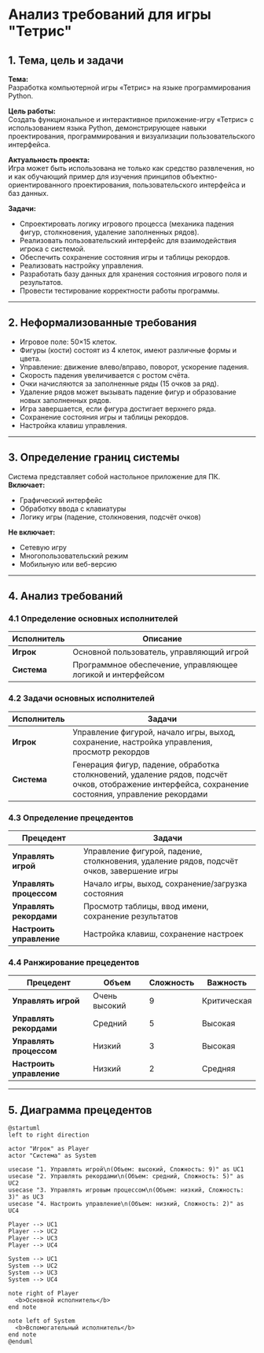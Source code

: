 # Анализ требований для игры "Тетрис"

## 1. Тема, цель и задачи

**Тема:**  
Разработка компьютерной игры «Тетрис» на языке программирования Python.

**Цель работы:**  
Создать функциональное и интерактивное приложение-игру «Тетрис» с использованием языка Python, демонстрирующее навыки проектирования, программирования и визуализации пользовательского интерфейса.

**Актуальность проекта:**  
Игра может быть использована не только как средство развлечения, но и как обучающий пример для изучения принципов объектно-ориентированного проектирования, пользовательского интерфейса и баз данных.

**Задачи:**
- Спроектировать логику игрового процесса (механика падения фигур, столкновения, удаление заполненных рядов).
- Реализовать пользовательский интерфейс для взаимодействия игрока с системой.
- Обеспечить сохранение состояния игры и таблицы рекордов.
- Реализовать настройку управления.
- Разработать базу данных для хранения состояния игрового поля и результатов.
- Провести тестирование корректности работы программы.

---

## 2. Неформализованные требования

- Игровое поле: 50×15 клеток.
- Фигуры (кости) состоят из 4 клеток, имеют различные формы и цвета.
- Управление: движение влево/вправо, поворот, ускорение падения.
- Скорость падения увеличивается с ростом счёта.
- Очки начисляются за заполненные ряды (15 очков за ряд).
- Удаление рядов может вызывать падение фигур и образование новых заполненных рядов.
- Игра завершается, если фигура достигает верхнего ряда.
- Сохранение состояния игры и таблицы рекордов.
- Настройка клавиш управления.

---

## 3. Определение границ системы

Система представляет собой настольное приложение для ПК.  
**Включает:**
- Графический интерфейс
- Обработку ввода с клавиатуры
- Логику игры (падение, столкновения, подсчёт очков)

**Не включает:**
- Сетевую игру
- Многопользовательский режим
- Мобильную или веб-версию

---

## 4. Анализ требований

### 4.1 Определение основных исполнителей

| Исполнитель       | Описание                                                                 |
|-------------------|--------------------------------------------------------------------------|
| **Игрок**         | Основной пользователь, управляющий игрой                                |
| **Система**       | Программное обеспечение, управляющее логикой и интерфейсом              |

### 4.2 Задачи основных исполнителей

| Исполнитель | Задачи                                                                 |
|-------------|------------------------------------------------------------------------|
| **Игрок**   | Управление фигурой, начало игры, выход, сохранение, настройка управления, просмотр рекордов |
| **Система** | Генерация фигур, падение, обработка столкновений, удаление рядов, подсчёт очков, отображение интерфейса, сохранение состояния, управление рекордами |

### 4.3 Определение прецедентов

| Прецедент               | Задачи                                                                 |
|-------------------------|------------------------------------------------------------------------|
| **Управлять игрой**     | Управление фигурой, падение, столкновения, удаление рядов, подсчёт очков, завершение игры |
| **Управлять процессом** | Начало игры, выход, сохранение/загрузка состояния                     |
| **Управлять рекордами** | Просмотр таблицы, ввод имени, сохранение результатов                 |
| **Настроить управление**| Настройка клавиш, сохранение настроек                                |

### 4.4 Ранжирование прецедентов

| Прецедент               | Объем       | Сложность | Важность    |
|-------------------------|-------------|-----------|-------------|
| **Управлять игрой**     | Очень высокий | 9         | Критическая |
| **Управлять рекордами** | Средний     | 5         | Высокая     |
| **Управлять процессом** | Низкий      | 3         | Высокая     |
| **Настроить управление**| Низкий      | 2         | Средняя     |

---

## 5. Диаграмма прецедентов

```plantuml
@startuml
left to right direction

actor "Игрок" as Player
actor "Система" as System

usecase "1. Управлять игрой\n(Объем: высокий, Сложность: 9)" as UC1
usecase "2. Управлять рекордами\n(Объем: средний, Сложность: 5)" as UC2
usecase "3. Управлять игровым процессом\n(Объем: низкий, Сложность: 3)" as UC3
usecase "4. Настроить управление\n(Объем: низкий, Сложность: 2)" as UC4

Player --> UC1
Player --> UC2
Player --> UC3
Player --> UC4

System --> UC1
System --> UC2
System --> UC3
System --> UC4

note right of Player
  <b>Основной исполнитель</b>
end note

note left of System
  <b>Вспомогательный исполнитель</b>
end note
@enduml
```
